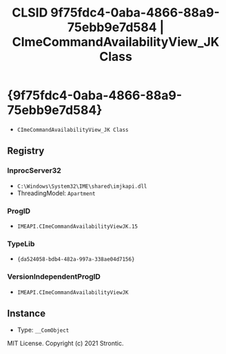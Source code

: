 ﻿---
title: "CLSID 9f75fdc4-0aba-4866-88a9-75ebb9e7d584 | CImeCommandAvailabilityView_JK Class"
excerpt: What is COM-Object CLSID 9f75fdc4-0aba-4866-88a9-75ebb9e7d584?
---

# {9f75fdc4-0aba-4866-88a9-75ebb9e7d584}

* `CImeCommandAvailabilityView_JK Class`

## Registry


### InprocServer32

* `C:\Windows\System32\IME\shared\imjkapi.dll`
* ThreadingModel: `Apartment`

### ProgID

* `IMEAPI.CImeCommandAvailabilityViewJK.15`

### TypeLib

* `{da524058-bdb4-482a-997a-338ae04d7156}`

### VersionIndependentProgID

* `IMEAPI.CImeCommandAvailabilityViewJK`

## Instance

* Type: `__ComObject`

MIT License. Copyright (c) 2021 Strontic.


